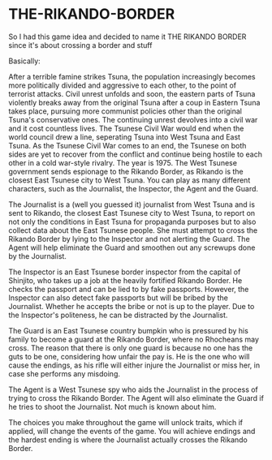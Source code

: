 # THE-RIKANDO-BORDER
So I had this game idea and decided to name it THE RIKANDO BORDER since it's about crossing a border and stuff

Basically: 

After a terrible famine strikes Tsuna, the population increasingly becomes more politically divided and aggressive to each other, to the point of terrorist attacks. Civil unrest unfolds and soon, the eastern parts of Tsuna violently breaks away from the original Tsuna after a coup in Eastern Tsuna takes place, pursuing more communist policies other than the original Tsuna's conservative ones. The continuing unrest devolves into a civil war and it cost countless lives. The Tsunese Civil War would end when the world council drew a line, seperating Tsuna into West Tsuna and East Tsuna. As the Tsunese Civil War comes to an end, the Tsunese on both sides are yet to recover from the conflict and continue being hostile to each other in a cold war-style rivalry. The year is 1975. The West Tsunese government sends espionage to the Rikando Border, as Rikando is the closest East Tsunese city to West Tsuna. You can play as many different characters, such as the Journalist, the Inspector, the Agent and the Guard.

The Journalist is a (well you guessed it) journalist from West Tsuna and is sent to Rikando, the closest East Tsunese city to West Tsuna, to report on not only the conditions in East Tsuna for propaganda purposes but to also collect data about the East Tsunese people. She must attempt to cross the Rikando Border by lying to the Inspector and not alerting the Guard. The Agent will help eliminate the Guard and smoothen out any screwups done by the Journalist.

The Inspector is an East Tsunese border inspector from the capital of Shinjito, who takes up a job at the heavily fortified Rikando Border. He checks the passport and can be lied to by fake passports. However, the Inspector can also detect fake passports but will be bribed by the Journalist. Whether he accepts the bribe or not is up to the player. Due to the Inspector's politeness, he can be distracted by the Journalist.

The Guard is an East Tsunese country bumpkin who is pressured by his family to become a guard at the Rikando Border, where no Rhocheans may cross. The reason that there is only one guard is because no one has the guts to be one, considering how unfair the pay is. He is the one who will cause the endings, as his rifle will either injure the Journalist or miss her, in case she performs any misdoing.

The Agent is a West Tsunese spy who aids the Journalist in the process of trying to cross the Rikando Border. The Agent will also eliminate the Guard if he tries to shoot the Journalist. Not much is known about him.

The choices you make throughout the game will unlock traits, which if applied, will change the events of the game. You will achieve endings and the hardest ending is where the Journalist actually crosses the Rikando Border.
